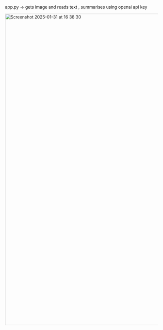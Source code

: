 app.py -> gets image and reads text , summarises using openai api key


<img width="1028" alt="Screenshot 2025-01-31 at 16 38 30" src="https://github.com/user-attachments/assets/70568cf7-0441-4932-87bf-fe533419d847" />
